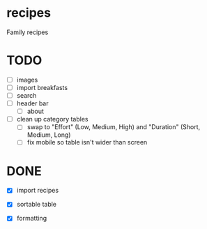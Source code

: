 # recipes
Family recipes

# TODO
- [ ] images
- [ ] import breakfasts
- [ ] search
- [ ] header bar
  - [ ] about
- [ ] clean up category tables
  - [ ] swap to "Effort" (Low, Medium, High) and "Duration" (Short, Medium, Long)
  - [ ] fix mobile so table isn't wider than screen

# DONE
- [X] import recipes
- [X] sortable table
- [X] formatting

